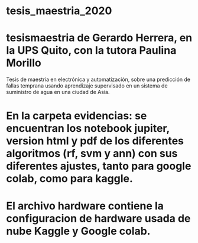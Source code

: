 # tesis_maestria_2020

# tesismaestria de Gerardo Herrera, en la UPS Quito, con la tutora Paulina Morillo
Tesis de maestria en electrónica y automatización,  sobre una predicción de fallas temprana usando aprendizaje supervisado en un sistema de suministro de agua en una ciudad de Asia.

# En la carpeta evidencias: se encuentran los notebook jupiter, version html y pdf de los diferentes algoritmos (rf, svm y ann) con sus diferentes ajustes, tanto para google colab, como para kaggle.

# El archivo hardware contiene la configuracion de hardware usada de nube Kaggle y Google colab.
